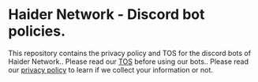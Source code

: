# Haider Network - Discord bot policies.

This repository contains the privacy policy and TOS for the discord bots of Haider Network..
Please read our [TOS](TOS.md) before using our bots..
Please read our [privacy policy](privacy-policy.md) to learn if we collect your information or not.
